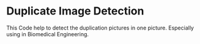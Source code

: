 
# Duplicate Image Detection

This Code help to detect the duplication pictures in one picture. 
Especially using in Biomedical Engineering.
